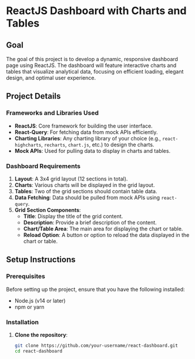 # ReactJS Dashboard with Charts and Tables

## Goal

The goal of this project is to develop a dynamic, responsive dashboard page using ReactJS. The dashboard will feature interactive charts and tables that visualize analytical data, focusing on efficient loading, elegant design, and optimal user experience.

## Project Details

### Frameworks and Libraries Used
- **ReactJS**: Core framework for building the user interface.
- **React-Query**: For fetching data from mock APIs efficiently.
- **Charting Libraries**: Any charting library of your choice (e.g., `react-highcharts`, `recharts`, `chart.js`, etc.) to design the charts.
- **Mock APIs**: Used for pulling data to display in charts and tables.

### Dashboard Requirements
1. **Layout**: A 3x4 grid layout (12 sections in total).
2. **Charts**: Various charts will be displayed in the grid layout.
3. **Tables**: Two of the grid sections should contain table data.
4. **Data Fetching**: Data should be pulled from mock APIs using `react-query`.
5. **Grid Section Components**:
   - **Title**: Display the title of the grid content.
   - **Description**: Provide a brief description of the content.
   - **Chart/Table Area**: The main area for displaying the chart or table.
   - **Reload Option**: A button or option to reload the data displayed in the chart or table.

## Setup Instructions

### Prerequisites

Before setting up the project, ensure that you have the following installed:
- Node.js (v14 or later)
- npm or yarn

### Installation

1. **Clone the repository**:
   ```bash
   git clone https://github.com/your-username/react-dashboard.git
   cd react-dashboard
